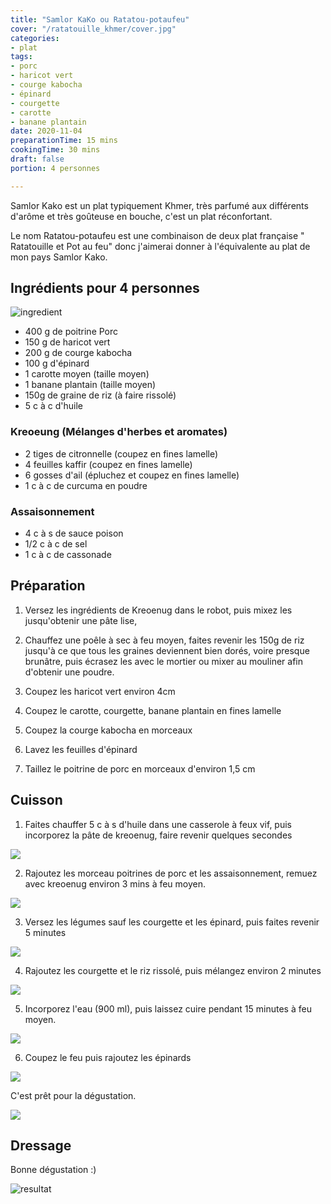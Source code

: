 ```yaml
---
title: "Samlor KaKo ou Ratatou-potaufeu"
cover: "/ratatouille_khmer/cover.jpg"
categories:
- plat
tags:
- porc
- haricot vert
- courge kabocha
- épinard
- courgette
- carotte
- banane plantain
date: 2020-11-04
preparationTime: 15 mins
cookingTime: 30 mins
draft: false
portion: 4 personnes

---
```

Samlor Kako est un plat typiquement Khmer, très parfumé aux différents d'arôme et très goûteuse en bouche,  c'est un plat réconfortant. 

<!--more--> 
Le nom Ratatou-potaufeu est une combinaison de deux plat française " Ratatouille et Pot au feu" donc j'aimerai donner à l'équivalente au plat de mon pays Samlor Kako.

## Ingrédients pour 4 personnes

![ingredient](01.jpg)

- 400 g de poitrine Porc
- 150 g de haricot vert
- 200 g de courge kabocha
- 100 g d'épinard
- 1 carotte moyen (taille moyen)
- 1 banane plantain (taille moyen)
- 150g de graine de riz (à faire rissolé)
- 5 c à c d'huile

### Kreoeung (Mélanges d'herbes et aromates)

- 2 tiges de citronnelle (coupez en fines lamelle)
- 4 feuilles kaffir (coupez en fines lamelle)
- 6 gosses d'ail (épluchez et coupez en fines lamelle)
- 1 c à c de curcuma en poudre

### Assaisonnement

- 4 c à s de sauce poison
- 1/2 c à c de sel
- 1 c à c de cassonade

## Préparation ##

1. Versez les ingrédients de Kreoenug dans le robot, puis mixez les jusqu'obtenir une pâte lise,

2. Chauffez une poêle à sec à feu moyen, faites revenir les 150g de riz  jusqu'à ce que tous les graines deviennent bien dorés, voire presque brunâtre, puis écrasez les avec le mortier ou mixer au mouliner afin d'obtenir une poudre.

3. Coupez les haricot vert environ 4cm
4. Coupez le carotte, courgette, banane plantain en fines lamelle 
5. Coupez la courge kabocha en morceaux
6. Lavez les feuilles d'épinard
7. Taillez le poitrine de porc en morceaux d'environ 1,5 cm

## Cuisson ##

1. Faites chauffer 5 c à s d'huile dans une casserole à feux vif, puis incorporez la pâte de kreoenug, faire revenir quelques secondes

![](02.jpg)

2. Rajoutez les morceau poitrines de porc et les assaisonnement, remuez avec kreoenug environ 3 mins à feu moyen.

![](03.jpg)

3. Versez les légumes sauf les courgette et les épinard, puis faites revenir 5 minutes  

![](04.jpg)

4. Rajoutez les courgette et le riz rissolé, puis mélangez environ 2 minutes

![](05.jpg)

5. Incorporez l'eau (900 ml), puis laissez cuire pendant 15 minutes à feu moyen.

![](06.jpg)

6. Coupez le feu puis rajoutez les épinards 

![](07.jpg)

C'est prêt pour la dégustation.

![](08.jpg)

## Dressage ##

Bonne dégustation :)

![resultat](cover.jpg)

